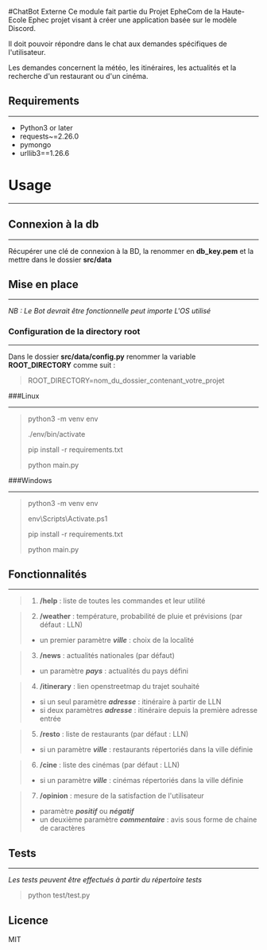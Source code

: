 
#ChatBot Externe 
Ce module fait partie du Projet EpheCom de la Haute-Ecole Ephec projet visant à créer une application basée sur le modèle Discord.

Il doit pouvoir répondre dans le chat aux demandes spécifiques de l'utilisateur.

Les demandes concernent la météo, les itinéraires, les actualités et la recherche d'un restaurant ou d'un cinéma.

## Requirements

---
- Python3 or later
- requests~=2.26.0
- pymongo
- urllib3==1.26.6

# Usage

---

## Connexion à la db

---
Récupérer une clé de connexion à la BD, la renommer en **db_key.pem**  et la mettre dans le dossier **src/data**

## Mise en place

---

*NB : Le Bot devrait être fonctionnelle peut importe L'OS utilisé*

### Configuration de la directory root

***
Dans le dossier **src/data/config.py** renommer la variable **ROOT_DIRECTORY** comme suit :

>ROOT_DIRECTORY=nom_du_dossier_contenant_votre_projet

###Linux

---
> python3 -m venv env
>  
> ./env/bin/activate
> 
> pip install -r requirements.txt
> 
> python main.py

###Windows

---
> python3 -m venv env
>  
> env\Scripts\Activate.ps1
> 
> pip install -r requirements.txt
> 
> python main.py

## Fonctionnalités

---
>1. **/help** : liste de toutes les commandes et leur utilité

>2. **/weather** : température, probabilité de pluie et prévisions (par défaut : LLN)
   >* un premier paramètre ***ville*** : choix de la localité

>3. **/news** : actualités nationales (par défaut)
   >* un paramètre ***pays*** : actualités du pays défini

>4. **/itinerary** : lien openstreetmap du trajet souhaité
   >* si un seul paramètre ***adresse*** : itinéraire à partir de LLN
   >* si deux paramètres ***adresse*** : itinéraire depuis la première adresse entrée

>5. **/resto** : liste de restaurants (par défaut : LLN)
   >* si un paramètre ***ville*** : restaurants répertoriés dans la ville définie

>6. **/cine** : liste des cinémas (par défaut : LLN)
   >* si un paramètre ***ville*** : cinémas répertoriés dans la ville définie

>7. **/opinion** : mesure de la satisfaction de l'utilisateur
   >* paramètre ***positif*** ou ***négatif*** 
   >* un deuxième paramètre ***commentaire*** : avis sous forme de chaine de caractères

## Tests

***
*Les tests peuvent être effectués à partir du répertoire tests*

> python test/test.py

## Licence
MIT

